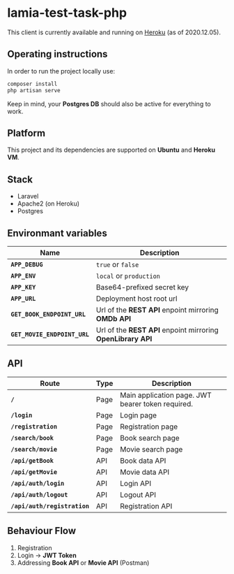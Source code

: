 # lamia-test-task-php

This client is currently available and running on [Heroku](https://lamia-php-client.herokuapp.com) (as of 2020.12.05).

## Operating instructions

In order to run the project locally use:

```bash
composer install
php artisan serve
```

Keep in mind, your **Postgres DB** should also be active for everything to work.

## Platform

This project and its dependencies are supported on **Ubuntu** and **Heroku VM**.

## Stack

- Laravel
- Apache2 (on Heroku)
- Postgres

## Environmant variables

| Name                         | Description                                                   |
| ---------------------------- | ------------------------------------------------------------- |
| **`APP_DEBUG`**              | `true` or `false`                                             |
| **`APP_ENV`**                | `local` or `production`                                       |
| **`APP_KEY`**                | Base64-prefixed secret key                                    |
| **`APP_URL`**                | Deployment host root url                                      |
| **`GET_BOOK_ENDPOINT_URL`**  | Url of the **REST API** enpoint mirroring **OMDb API**        |
| **`GET_MOVIE_ENDPOINT_URL`** | Url of the **REST API** enpoint mirroring **OpenLibrary API** |

## API

| Route                        | Type | Description                                       |
| ---------------------------- | ---- | ------------------------------------------------- |
| **`/`**                      | Page | Main application page. JWT bearer token required. |
| **`/login`**                 | Page | Login page                                        |
| **`/registration`**          | Page | Registration page                                 |
| **`/search/book`**           | Page | Book search page                                  |
| **`/search/movie`**          | Page | Movie search page                                 |
| **`/api/getBook`**           | API  | Book data API                                     |
| **`/api/getMovie`**          | API  | Movie data API                                    |
| **`/api/auth/login`**        | API  | Login API                                         |
| **`/api/auth/logout`**       | API  | Logout API                                        |
| **`/api/auth/registration`** | API  | Registration API                                  |

## Behaviour Flow

1. Registration
2. Login -> **JWT Token**
3. Addressing **Book API** or **Movie API** (Postman)
